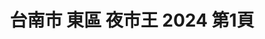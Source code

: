 ---
title: "台南市 東區 夜市王 2024 第1頁"
description: "台南市 東區 夜市王 2024 獲獎餐廳 第1頁"
keywords:
  - 美食競賽
  - 台灣美食
  - 美食精選
datePublished: "2025-06-30"
dateModified: "2025-07-06"
city: "台南市"
district: "東區"
award: "夜市王"
year: "2024"
page: 1
count: 3

restaurants:
  - name: "德聖炭烤醬燒雞排（大東夜市）"
    city: "台南市"
    district: "東區"
    address: "台南市東區林森路一段701號"
    phone: "0927206816"
    geo: "22.982780458518466, 120.21925601461872"
    link: "台南市/東區/德聖炭烤醬燒雞排_大東夜市_"
    google_map: "https://maps.app.goo.gl/yxsZqTybYYnbrH438"
    footinder: "https://footinder.com.tw/%e5%8f%b0%e5%8d%97%e5%b8%82%e6%9d%b1%e5%8d%80/362037/"
    award:
    - name: "夜市王"
      year: "2024"
  - name: "四草蚵仔煎海產粥"
    city: "台南市"
    district: "東區"
    address: "台南市東區林森路一段316號"
    phone: "0915809885"
    geo: "22.98290440365182, 120.21947612764448"
    link: "台南市/東區/四草蚵仔煎海產粥"
    google_map: "https://maps.app.goo.gl/wH61jw2Y4JkMKwXn6"
    footinder: "https://footinder.com.tw/%E5%8F%B0%E5%8D%97%E5%B8%82%E6%9D%B1%E5%8D%80/114425/"
    award:
    - name: "夜市王"
      year: "2024"
  - name: "蔡家豬血湯臭豆腐"
    city: "台南市"
    district: "東區"
    address: "台南市東區林森路一段276號"
    phone: ""
    geo: "22.982902533852066, 120.21947090638328"
    link: "台南市/東區/蔡家豬血湯臭豆腐"
    google_map: "https://maps.app.goo.gl/bYtWBt9Pxns7qPVU8"
    footinder: "https://footinder.com.tw/%E5%8F%B0%E5%8D%97%E5%B8%82%E6%9D%B1%E5%8D%80/362063/"
    award:
    - name: "夜市王"
      year: "2024"
---